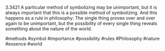 3.3421 A particular method of symbolizing may be unimportant, but it is always important that this is a possible method of symbolizing. And this happens as a rule in philosophy: The single thing proves over and over again to be unimportant, but the possibility of every single thing reveals something about the nature of the world.

#methods #symbol #importance #possibility #rules #Philosophy #nature #essence #world
